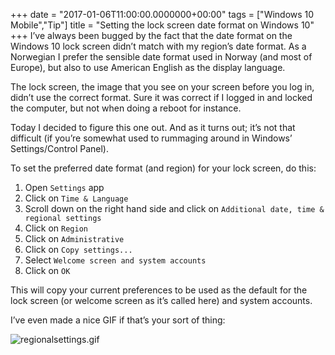 +++
date = "2017-01-06T11:00:00.0000000+00:00"
tags = ["Windows 10 Mobile","Tip"]
title = "Setting the lock screen date format on Windows 10"
+++
I’ve always been bugged by the fact that the date format on the Windows 10 lock screen didn’t match with my region’s date format. As a Norwegian I prefer the sensible date format used in Norway (and most of Europe), but also to use American English as the display language.

The lock screen, the image that you see on your screen before you log in, didn’t use the correct format. Sure it was correct if I logged in and locked the computer, but not when doing a reboot for instance.

Today I decided to figure this one out. And as it turns out; it’s not that difficult (if you’re somewhat used to rummaging around in Windows’ Settings/Control Panel).

To set the preferred date format (and region) for your lock screen, do this:

1. Open `Settings` app
2. Click on `Time & Language`
3. Scroll down on the right hand side and click on `Additional date, time & regional settings`
4. Click on `Region`
5. Click on `Administrative`
6. Click on `Copy settings...`
7. Select `Welcome screen and system accounts`
8. Click on `OK`

This will copy your current preferences to be used as the default for the lock screen (or welcome screen as it’s called here) and system accounts.

I’ve even made a nice GIF if that’s your sort of thing:

![regionalsettings.gif](/uploads/regionalsettings.gif)